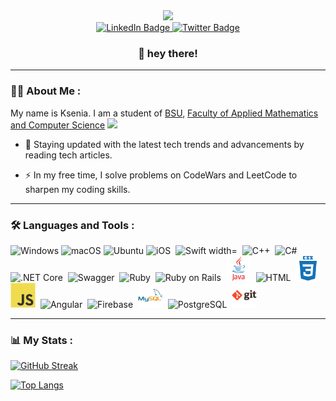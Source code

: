 <div id="header" align="center">
  <img src="https://media.giphy.com/media/v1.Y2lkPTc5MGI3NjExY2Y4aG9rM2dnY3JtejgycHlydHJuNGlmbXZuZ3ppcnVuMjYyZmhyeiZlcD12MV9pbnRlcm5hbF9naWZfYnlfaWQmY3Q9cw/j0HjChGV0J44KrrlGv/giphy.gif" width="100"/>

  <div id="badges">
  <a href="your-linkedin-URL">
    <img src="https://img.shields.io/badge/LinkedIn-blue?style=for-the-badge&logo=linkedin&logoColor=white" alt="LinkedIn Badge"/>
  </a>
  <a href="your-twitter-URL">
    <img src="https://img.shields.io/badge/Twitter-blue?style=for-the-badge&logo=twitter&logoColor=white" alt="Twitter Badge"/>
  </a>
</div>

### :wave: hey there! 
</div>

---

### :woman_technologist: About Me :

My name is Ksenia. I am a student of  <a href="bsu-link">BSU</a>,  <a href="https://fpmi.bsu.by/en/main.aspx">Faculty of Applied Mathematics and Computer Science</a> <img src="https://media.giphy.com/media/WUlplcMpOCEmTGBtBW/giphy.gif" width="30">

<!-- - 💻 I'm currently focused on learning Swift & SwiftUI to expand my knowledge in mobile app development.  -->
- 📖 Staying updated with the latest tech trends and advancements by reading tech articles. 

- :zap: In my free time, I solve problems on CodeWars and LeetCode to sharpen my coding skills. 


---

### :hammer_and_wrench: Languages and Tools :

<div>
  <img src="https://user-images.githubusercontent.com/25181517/186884150-05e9ff6d-340e-4802-9533-2c3f02363ee3.png" title="Windows" alt="Windows" width="40" height="40"/>
  <img src="https://user-images.githubusercontent.com/25181517/186884152-ae609cca-8cf1-4175-8d60-1ce1fa078ca2.png" title="macOS" alt="macOS" width="40" height="40"/>
  <img src="https://user-images.githubusercontent.com/25181517/186884153-99edc188-e4aa-4c84-91b0-e2df260ebc33.png" title="Ubuntu" alt="Ubuntu" width="40" height="40"/>
  <img src="https://user-images.githubusercontent.com/25181517/121406611-a8246b80-c95e-11eb-9b11-b771486377f6.png" title="iOS" alt="iOS" width="40" height="40"/>&nbsp;
  <img src="https://user-images.githubusercontent.com/25181517/121406389-6267a300-c95e-11eb-8d67-f1e22afe8aea.png" title="Swift" alt="Swift width="40" height="40"/>&nbsp;
  <img src="https://user-images.githubusercontent.com/25181517/192106073-90fffafe-3562-4ff9-a37e-c77a2da0ff58.png" title="C++" alt="C++" width="40" height="40"/>&nbsp;
  <img src="https://user-images.githubusercontent.com/25181517/121405384-444d7300-c95d-11eb-959f-913020d3bf90.png" title="C#" alt="C#" width="40" height="40"/>&nbsp;
  <img src="https://user-images.githubusercontent.com/25181517/121405754-b4f48f80-c95d-11eb-8893-fc325bde617f.png" title=".NET Core" alt=".NET Core" width="40" height="40"/>&nbsp;
  <img src="https://user-images.githubusercontent.com/25181517/186711335-a3729606-5a78-4496-9a36-06efcc74f800.png" title="Swagger" alt="Swagger" width="40" height="40"/>&nbsp;
  <img src="https://user-images.githubusercontent.com/25181517/192603745-7d34df9e-7756-4756-a539-6a61badf7a80.png" title="Ruby" alt="Ruby" width="40" height="40"/>&nbsp;
  <img src="https://user-images.githubusercontent.com/25181517/192603748-3ac17112-3653-4257-80da-a57334b11411.png" title="Ruby on Rails" alt="Ruby on Rails" width="40" height="40"/>&nbsp;
  <img src="https://github.com/devicons/devicon/blob/master/icons/java/java-original-wordmark.svg" title="Java" alt="Java" width="40" height="40"/>&nbsp;
  <img src="https://user-images.githubusercontent.com/25181517/192158954-f88b5814-d510-4564-b285-dff7d6400dad.png" title="HTML5" alt="HTML" width="40" height="40"/>&nbsp;
  <img src="https://github.com/devicons/devicon/blob/master/icons/css3/css3-plain-wordmark.svg"  title="CSS3" alt="CSS" width="40" height="40"/>&nbsp;
  <img src="https://github.com/devicons/devicon/blob/master/icons/javascript/javascript-original.svg" title="JavaScript" alt="JavaScript" width="40" height="40"/>&nbsp;
  <img src="https://user-images.githubusercontent.com/25181517/183890595-779a7e64-3f43-4634-bad2-eceef4e80268.png" title="Angular" alt="Angular" width="40" height="40"/>&nbsp;
  <img src="https://user-images.githubusercontent.com/25181517/189716855-2c69ca7a-5149-4647-936d-780610911353.png" title="Firebase" alt="Firebase" width="40" height="40"/>&nbsp;
  <img src="https://github.com/devicons/devicon/blob/master/icons/mysql/mysql-original-wordmark.svg" title="MySQL"  alt="MySQL" width="40" height="40"/>&nbsp;
  <img src="https://user-images.githubusercontent.com/25181517/117208740-bfb78400-adf5-11eb-97bb-09072b6bedfc.png" title="PostgreSQL"  alt="PostgreSQL" width="40" height="40"/>&nbsp;
  <img src="https://github.com/devicons/devicon/blob/master/icons/git/git-original-wordmark.svg" title="Git" **alt="Git" width="40" height="40"/>
  

</div>

---

###  📊 My Stats :

[![GitHub Streak](http://github-readme-streak-stats.herokuapp.com?user=xenia155)](https://git.io/streak-stats) 

[![Top Langs](https://github-readme-stats.vercel.app/api/top-langs/?username=xenia155&layout=compact)](https://github.com/anuraghazra/github-readme-stats)

